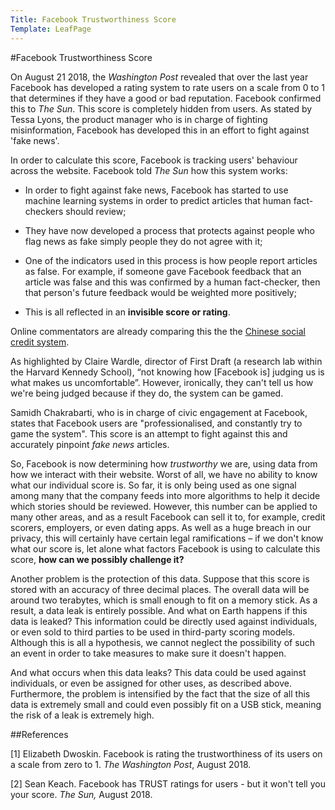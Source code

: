 ```yaml
---
Title: Facebook Trustworthiness Score
Template: LeafPage
---
```

#Facebook Trustworthiness Score

On August 21 2018, the *Washington Post* revealed that over the last year Facebook has developed a rating system to rate users on a scale from 0 to 1 that determines if they have a good or bad reputation. Facebook confirmed this to *The Sun*. This score is completely hidden from users. As stated by Tessa Lyons, the product manager who is in charge of fighting misinformation, Facebook has developed this in an effort to fight against 'fake news'. 

In order to calculate this score, Facebook is tracking users' behaviour across the website. Facebook told *The Sun* how this system works:

  - In order to fight against fake news, Facebook has started to use machine learning systems in order to predict articles that human fact-checkers should review;
  
  - They have now developed a process that protects against people who flag news as fake simply people they do not agree with it;
  
  - One of the indicators used in this process is how people report articles as false. For example, if someone gave Facebook feedback that an article was false and this was confirmed by a human fact-checker, then that person's future feedback would be weighted more positively;
  
  - This is all reflected in an **invisible score or rating**.

Online commentators are already comparing this the the [Chinese social credit system](/course/course/credit-scores/Social_Credit_Scores/china). 

As highlighted by Claire Wardle, director of First Draft (a research lab within the Harvard Kennedy School), “not knowing how [Facebook is] judging us is what makes us uncomfortable”. However, ironically, they can't tell us how we're being judged because if they do, the system can be gamed.

Samidh Chakrabarti, who is in charge of civic engagement at Facebook, states that Facebook users are "professionalised, and constantly try to game the system". This score is an attempt to fight against this and accurately pinpoint *fake news* articles.

So, Facebook is now determining how *trustworthy* we are, using data from how we interact with their website. Worst of all, we have no ability to know what our individual score is. So far, it is only being used as one signal among many that the company feeds into more algorithms to help it decide which stories should be reviewed. However, this number can be applied to many other areas, and as a result Facebook can sell it to, for example, credit scorers, employers, or even dating apps. As well as a huge breach in our privacy, this will certainly have certain legal ramifications – if we don't know what our score is, let alone what factors Facebook is using to calculate this score, **how can we possibly challenge it?** 

Another problem is the protection of this data. Suppose that this score is stored with an accuracy of three decimal places. The overall data will be around two terabytes, which is small enough to fit on a memory stick. As a result, a data leak is entirely possible. And what on Earth happens if this data is leaked? This information could be directly used against individuals, or even sold to third parties to be used in third-party scoring models. Although this is all a hypothesis, we cannot neglect the possibility of such an event in order to take measures to make sure it doesn't happen. 

And what occurs when this data leaks? This data could be used against individuals, or even be assigned for other uses, as described above. Furthermore, the problem is intensified by the fact that the size of all this data is extremely small and could even possibly fit on a USB stick, meaning the risk of a leak is extremely high.


##References

[1] Elizabeth Dwoskin. Facebook is rating the trustworthiness of its users on a scale from zero to 1. *The Washington Post*, August 2018.

[2] Sean Keach. Facebook has TRUST ratings for users - but it won't tell you your score. *The Sun,* August 2018.
